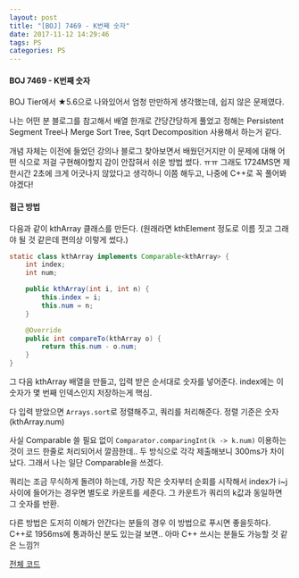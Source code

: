 ```yaml
---
layout: post
title: "[BOJ] 7469 - K번째 숫자"
date: 2017-11-12 14:29:46
tags: PS
categories: PS
---
```


#### BOJ 7469 - K번째 숫자

BOJ Tier에서 ★5.6으로 나와있어서 엄청 만만하게 생각했는데, 쉽지 않은 문제였다.

나는 어떤 분 블로그를 참고해서 배열 한개로 간당간당하게 풀었고 정해는 Persistent Segment Tree나 Merge Sort Tree, Sqrt Decomposition 사용해서 하는거 같다.

개념 자체는 이전에 들었던 강의나 블로그 찾아보면서 배웠던거지만 이 문제에 대해 어떤 식으로 저걸 구현해야할지 감이 안잡혀서 쉬운 방법 썼다. ㅠㅠ 그래도 1724MS면 제한시간 2초에 크게 어긋나지 않았다고 생각하니 이쯤 해두고, 나중에 C++로 꼭 풀어봐야겠다!



#### 접근 방법

다음과 같이 kthArray 클래스를 만든다. (원래라면 kthElement 정도로 이름 짓고 그래야 될 것 같은데 편의상 이렇게 썼다.)

```java
static class kthArray implements Comparable<kthArray> {
    int index;
    int num;

    public kthArray(int i, int n) {
        this.index = i;
        this.num = n;
    }

    @Override
    public int compareTo(kthArray o) {
        return this.num - o.num;
    }
}
```

그 다음 kthArray 배열을 만들고, 입력 받은 순서대로 숫자를 넣어준다. index에는 이 숫자가 몇 번째 인덱스인지 저장하는게 핵심.

다 입력 받았으면 `Arrays.sort`로 정렬해주고, 쿼리를 처리해준다. 정렬 기준은 숫자 (kthArray.num)

사실 Comparable 쓸 필요 없이 `Comparator.comparingInt(k -> k.num)` 이용하는 것이 코드 한줄로 처리되어서 깔끔한데.. 두 방식으로 각각 제출해보니 300ms가 차이났다. 그래서 나는 일단 Comparable을 쓰겠다.

쿼리는 조금 무식하게 돌려야 하는데, 가장 작은 숫자부터 순회를 시작해서 index가 i~j 사이에 들어가는 경우면 별도로 카운트를 세준다. 그 카운트가 쿼리의 k값과 동일하면 그 숫자를 반환.



다른 방법은 도저히 이해가 안간다는 분들의 경우 이 방법으로 푸시면 좋을듯하다. C++로 1956ms에 통과하신 분도 있는걸 보면.. 아마 C++ 쓰시는 분들도 가능할 것 같은 느낌?!



[전체 코드](https://github.com/joshua-qa/PS/blob/master/BOJ/7000/7469.java)
